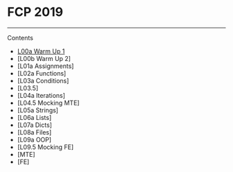 # FCP 2019

---

Contents
  * [L00a Warm Up 1](https://github.com/tatpongkatanyukul/AdventureCoding/blob/main/FCP2019/L00a/readme.md)
  * [L00b Warm Up 2]
  * [L01a Assignments]
  * [L02a Functions]
  * [L03a Conditions]
  * [L03.5]
  * [L04a Iterations]
  * [L04.5 Mocking MTE]
  * [L05a Strings]
  * [L06a Lists]
  * [L07a Dicts]
  * [L08a Files]
  * [L09a OOP]
  * [L09.5 Mocking FE]
  * [MTE]
  * [FE]
  
